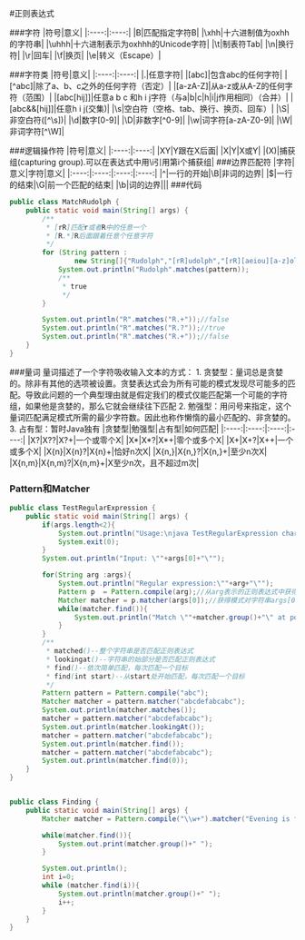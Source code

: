 #正则表达式

###字符
|符号|意义|
|:----:|:----:|
|B|匹配指定字符B|
|\xhh|十六进制值为oxhh的字符串|
|\uhhh|十六进制表示为oxhhh的Unicode字符|
|\t|制表符Tab|
|\n|换行符|
|\r|回车|
|\f|换页|
|\e|转义（Escape）|


###字符类
|符号|意义|
|:----:|:----:|
|.|任意字符|
|[abc]|包含abc的任何字符|
|[^abc]|除了a、b、c之外的任何字符（否定）|
|[a-zA-Z]|从a-z或从A-Z的任何字符（范围）|
|[abc[hij]]|任意a b c 和h i j字符（与a|b|c|h|i|j作用相同）（合并）|
|[abc&&[hij]]|任意h i j(交集)|
|\s|空白符（空格、tab、换行、换页、回车）|
|\S|非空白符([^\s])|
|\d|数字[0-9]|
|\D|非数字[^0-9]|
|\w|词字符[a-zA-Z0-9]|
|\W|非词字符[^\W]|


###逻辑操作符
|符号|意义|
|:----:|:----:|
|XY|Y跟在X后面|
|X\|Y|X或Y|
|(X)|捕获组(capturing group).可以在表达式中用\i引用第i个捕获组|
###边界匹配符
|字符|意义|字符|意义|
|:----:|:----:|:----:|:----:|
|^|一行的开始|\B|非词的边界|
|$|一行的结束|\G|前一个匹配的结束|
|\b|词的边界|||
###代码
```java
public class MatchRudolph {
    public static void main(String[] args) {
        /**
         * [rR]匹配r或者R中的任意一个
         * [R.*]R后面跟着任意个任意字符
         */
        for (String pattern :
                new String[]{"Rudolph","[rR]udolph","[rR][aeiou][a-z]ol.*","R.*"}) {
            System.out.println("Rudolph".matches(pattern));
            /**
             * true
             */
        }

        System.out.println("R".matches("R.+"));//false
        System.out.println("R".matches("R.?"));//true
        System.out.println("R".matches("R.+"));//false
    }
}
```
###量词
量词描述了一个字符吸收输入文本的方式：
    1. 贪婪型：量词总是贪婪的。除非有其他的选项被设置。贪婪表达式会为所有可能的模式发现尽可能多的匹配。导致此问题的一个典型理由就是假定我们的模式仅能匹配第一个可能的字符组，如果他是贪婪的，那么它就会继续往下匹配
    2. 勉强型：用问号来指定，这个量词匹配满足模式所需的最少字符数。因此也称作懒惰的最小匹配的、非贪婪的。
    3. 占有型：暂时Java独有
|贪婪型|勉强型|占有型|如何匹配|
|:----:|:----:|:----:|:----:|
|X?|X??|X?+|一个或零个X|
|X*|X*?|X*+|零个或多个X|
|X+|X+?|X++|一个或多个X|
|X{n}|X{n}?|X{n}+|恰好n次X|
|X{n,}|X{n,}?|X{n,}+|至少n次X|
|X{n,m}|X{n,m}?|X{n,m}+|X至少n次，且不超过m次|

### Pattern和Matcher
```java
public class TestRegularExpression {
    public static void main(String[] args) {
        if(args.length<2){
            System.out.println("Usage:\njava TestRegularExpression characterSequence regularExpression");
            System.exit(0);
        }
        System.out.println("Input: \""+args[0]+"\"");

        for(String arg :args){
            System.out.println("Regular expression:\""+arg+"\"");
            Pattern p  = Pattern.compile(arg);//从arg表示的正则表达式中获得模式
            Matcher matcher = p.matcher(args[0]);//获得模式对字符串args[0]的代理
            while(matcher.find()){
                System.out.println("Match \""+matcher.group()+"\" at positions "+ matcher.start()+","+(matcher.end()-1));
            }
        }
        /**
         * matched()--整个字符串是否匹配正则表达式
         * lookingat()--字符串的始部分是否匹配正则表达式
         * find()--依次简单匹配，每次匹配一个目标
         * find(int start)--从start处开始匹配，每次匹配一个目标
         */
        Pattern pattern = Pattern.compile("abc");
        Matcher matcher = pattern.matcher("abcdefabcabc");
        System.out.println(matcher.matches());
        matcher = pattern.matcher("abcdefabcabc");
        System.out.println(matcher.lookingAt());
        matcher = pattern.matcher("abcdefabcabc");
        System.out.println(matcher.find());
        matcher = pattern.matcher("abcdefabcabc");
        System.out.println(matcher.find(0));
    }
}


public class Finding {
    public static void main(String[] args) {
        Matcher matcher = Pattern.compile("\\w+").matcher("Evening is full of the linnet's wings");

        while(matcher.find()){
            System.out.print(matcher.group()+" ");
        }

        System.out.println();
        int i=0;
        while (matcher.find(i)){
            System.out.println(matcher.group()+" ");
            i++;
        }
    }
}
```